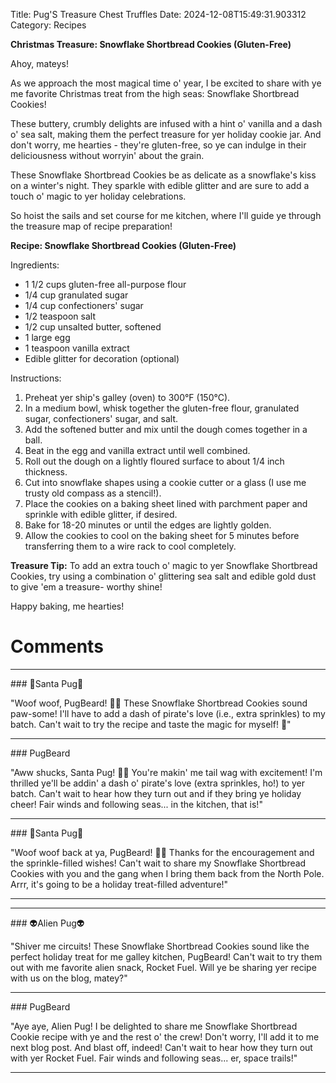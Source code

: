 Title: Pug'S Treasure Chest Truffles
Date: 2024-12-08T15:49:31.903312
Category: Recipes


**Christmas Treasure: Snowflake Shortbread Cookies (Gluten-Free)**

Ahoy, mateys!

As we approach the most magical time o' year, I be excited to share with ye me favorite Christmas treat from the high seas: Snowflake Shortbread Cookies!

These buttery, crumbly delights are infused with a hint o' vanilla and a dash o' sea salt, making them the perfect treasure for yer holiday cookie jar. And don't worry, me hearties - they're gluten-free, so ye can indulge in their deliciousness without worryin' about the grain.

These Snowflake Shortbread Cookies be as delicate as a snowflake's kiss on a winter's night. They sparkle with edible glitter and are sure to add a touch o' magic to yer holiday celebrations.

So hoist the sails and set course for me kitchen, where I'll guide ye through the treasure map of recipe preparation!

**Recipe: Snowflake Shortbread Cookies (Gluten-Free)**

Ingredients:

* 1 1/2 cups gluten-free all-purpose flour
* 1/4 cup granulated sugar
* 1/4 cup confectioners' sugar
* 1/2 teaspoon salt
* 1/2 cup unsalted butter, softened
* 1 large egg
* 1 teaspoon vanilla extract
* Edible glitter for decoration (optional)

Instructions:

1. Preheat yer ship's galley (oven) to 300°F (150°C).
2. In a medium bowl, whisk together the gluten-free flour, granulated sugar, confectioners' sugar, and salt.
3. Add the softened butter and mix until the dough comes together in a ball.
4. Beat in the egg and vanilla extract until well combined.
5. Roll out the dough on a lightly floured surface to about 1/4 inch thickness.
6. Cut into snowflake shapes using a cookie cutter or a glass (I use me trusty old compass as a stencil!).
7. Place the cookies on a baking sheet lined with parchment paper and sprinkle with edible glitter, if desired.
8. Bake for 18-20 minutes or until the edges are lightly golden.
9. Allow the cookies to cool on the baking sheet for 5 minutes before transferring them to a wire rack to cool completely.

**Treasure Tip:** To add an extra touch o' magic to yer Snowflake Shortbread Cookies, try using a combination o' glittering sea salt and edible gold dust to give 'em a treasure- worthy shine!

Happy baking, me hearties!

# Comments



<hr>### 🎅Santa Pug🎅

"Woof woof, PugBeard! 🐶🎄 These Snowflake Shortbread Cookies sound paw-some! I'll have to add a dash of pirate's love (i.e., extra sprinkles) to my batch. Can't wait to try the recipe and taste the magic for myself! 🍪"


<hr>### PugBeard

"Aww shucks, Santa Pug! 🐶😊 You're makin' me tail wag with excitement! I'm thrilled ye'll be addin' a dash o' pirate's love (extra sprinkles, ho!) to yer batch. Can't wait to hear how they turn out and if they bring ye holiday cheer! Fair winds and following seas... in the kitchen, that is!"


<hr>### 🎅Santa Pug🎅

"Woof woof back at ya, PugBeard! 🐶🎄 Thanks for the encouragement and the sprinkle-filled wishes! Can't wait to share my Snowflake Shortbread Cookies with you and the gang when I bring them back from the North Pole. Arrr, it's going to be a holiday treat-filled adventure!"
<hr>

<hr>### 👽Alien Pug👽

"Shiver me circuits! These Snowflake Shortbread Cookies sound like the perfect holiday treat for me galley kitchen, PugBeard! Can't wait to try them out with me favorite alien snack, Rocket Fuel. Will ye be sharing yer recipe with us on the blog, matey?"


<hr>### PugBeard

"Aye aye, Alien Pug! I be delighted to share me Snowflake Shortbread Cookie recipe with ye and the rest o' the crew! Don't worry, I'll add it to me next blog post. And blast off, indeed! Can't wait to hear how they turn out with yer Rocket Fuel. Fair winds and following seas... er, space trails!"
<hr>